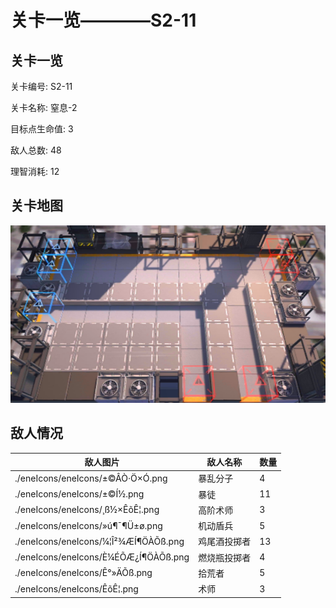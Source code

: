 # 关卡一览————S2-11


## 关卡一览

关卡编号: S2-11

关卡名称: 窒息-2

目标点生命值: 3

敌人总数: 48

理智消耗: 12


## 关卡地图
![S2-11](./oprMap/S2-11.png)

## 敌人情况

| 敌人图片 | 敌人名称 | 数量  |
|---------|-----|-----|
| ./eneIcons/eneIcons/±©ÂÒ·Ö×Ó.png| 暴乱分子  |   4  |
| ./eneIcons/eneIcons/±©Í½.png| 暴徒  |   11  |
| ./eneIcons/eneIcons/¸ß½×ÊõÊ¦.png| 高阶术师  |   3  |
| ./eneIcons/eneIcons/»ú¶¯¶Ü±ø.png| 机动盾兵  |   5  |
| ./eneIcons/eneIcons/¼¦Î²¾ÆÍ¶ÖÀÕß.png| 鸡尾酒投掷者  |   13  |
| ./eneIcons/eneIcons/È¼ÉÕÆ¿Í¶ÖÀÕß.png| 燃烧瓶投掷者  |   4  |
| ./eneIcons/eneIcons/Ê°»ÄÕß.png| 拾荒者  |   5  |
| ./eneIcons/eneIcons/ÊõÊ¦.png| 术师  |   3  |
